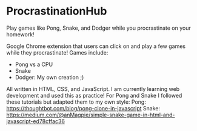 # ProcrastinationHub
Play games like Pong, Snake, and Dodger while you procrastinate on your homework!

Google Chrome extension that users can click on and play a few games while they procrastinate!
Games include:
- Pong vs a CPU
- Snake
- Dodger: My own creation ;)

All written in HTML, CSS, and JavaScript.
I am currently learning web development and used this as practice! For Pong and Snake I followed these tutorials but adapted them to my own style: 
Pong: https://thoughtbot.com/blog/pong-clone-in-javascript 
Snake: https://medium.com/@anMagpie/simple-snake-game-in-html-and-javascript-ed78cffac36
